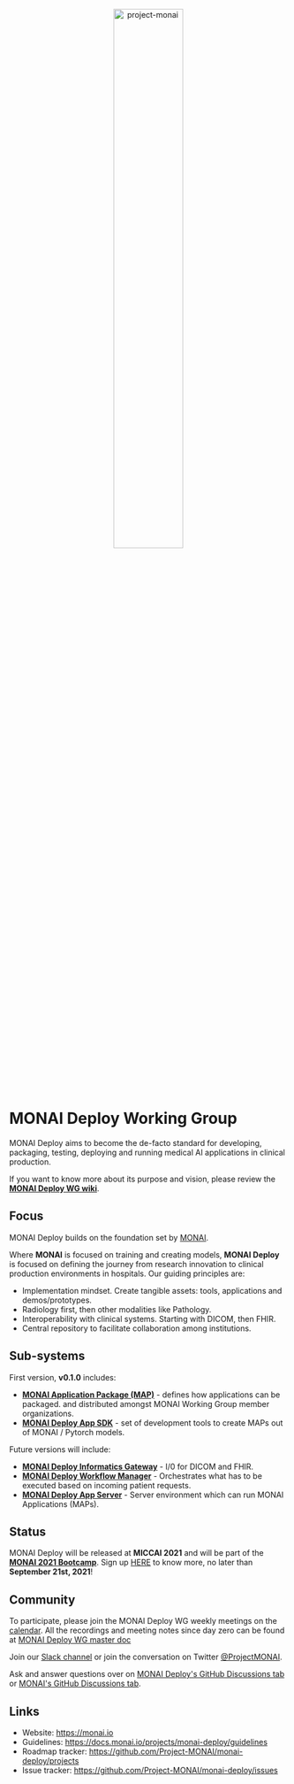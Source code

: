 <p align="center">
  <img src="https://raw.githubusercontent.com/Project-MONAI/MONAI/dev/docs/images/MONAI-logo-color.png" width="50%" alt='project-monai'>
</p>

# MONAI Deploy Working Group

MONAI Deploy aims to become the de-facto standard for developing, packaging, testing, deploying and running medical AI applications in clinical production.

If you want to know more about its purpose and vision, please review the [**MONAI Deploy WG wiki**](https://github.com/Project-MONAI/MONAI/wiki/Deploy-Working-Group).

## Focus

MONAI Deploy builds on the foundation set by [MONAI](https://github.com/Project-MONAI/MONAI/).  

Where **MONAI** is focused on training and creating models, **MONAI Deploy** is focused on defining the journey from research innovation to clinical production environments in hospitals. Our guiding principles are:
- Implementation mindset. Create tangible assets: tools, applications and demos/prototypes.
- Radiology first, then other modalities like Pathology.
- Interoperability with clinical systems. Starting with DICOM, then FHIR.
- Central repository to facilitate collaboration among institutions.

## Sub-systems
First version, **v0.1.0** includes:
- [**MONAI Application Package (MAP)**](https://github.com/Project-MONAI/monai-deploy/blob/main/guidelines/monai-application-package.md) - defines how applications can be packaged.
    and distributed amongst MONAI Working Group member organizations.
- [**MONAI Deploy App SDK**](https://github.com/Project-MONAI/monai-deploy-app-sdk) - set of development tools to create MAPs out of MONAI / Pytorch models.

Future versions will include:
- [**MONAI Deploy Informatics Gateway**](https://github.com/Project-MONAI/monai-deploy-informatics-gateway) - I/0 for DICOM and FHIR.
- [**MONAI Deploy Workflow Manager**](https://github.com/Project-MONAI/monai-deploy-workload-manager) - Orchestrates what has to be executed based on incoming patient requests.
- [**MONAI Deploy App Server**](https://github.com/Project-MONAI/monai-deploy-app-server) - Server environment which can run MONAI Applications (MAPs).

## Status

MONAI Deploy will be released at **MICCAI 2021** and will be part of the [**MONAI 2021 Bootcamp**](https://www.gpuhackathons.org/event/monai-miccai-bootcamp-2021). Sign up [HERE](https://www.gpuhackathons.org/form/gpu-event-registration) to know more, no later than **September 21st, 2021**! 

## Community

To participate, please join the MONAI Deploy WG weekly meetings on the [calendar](https://calendar.google.com/calendar/u/0/embed?src=c_954820qfk2pdbge9ofnj5pnt0g@group.calendar.google.com&ctz=America/New_York). All the recordings and meeting notes since day zero can be found at [MONAI Deploy WG master doc](https://docs.google.com/document/d/1fzG3z7TxB9SzWdfqsApAMFrM91nHfYiISnSz4QHJHrM/)

Join our [Slack channel](https://forms.gle/QTxJq3hFictp31UM9) or join the conversation on Twitter [@ProjectMONAI](https://twitter.com/ProjectMONAI).

Ask and answer questions over on [MONAI Deploy's GitHub Discussions tab](https://github.com/Project-MONAI/monai-deploy/discussions) or [MONAI's GitHub Discussions tab](https://github.com/Project-MONAI/MONAI/discussions).

## Links

- Website: <https://monai.io>
- Guidelines: <https://docs.monai.io/projects/monai-deploy/guidelines>
- Roadmap tracker: <https://github.com/Project-MONAI/monai-deploy/projects>
- Issue tracker: <https://github.com/Project-MONAI/monai-deploy/issues>
